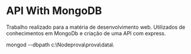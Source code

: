 # API With MongoDB

Trabalho realizado para a matéria de desenvolvimento web.
Utilizados de conhecimentos em MongoDb e criação de uma API com express.

mongod --dbpath c:\Nodeprova\prova\data\
